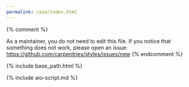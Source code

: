 ```yaml
---
permalink: /aio/index.html
---
```


{% comment %}

As a maintainer, you do not need to edit this file.
If you notice that something does not work, please
open an issue: https://github.com/carpentries/styles/issues/new
{% endcomment %}

{% include base_path.html %}

{% include aio-script.md %}
